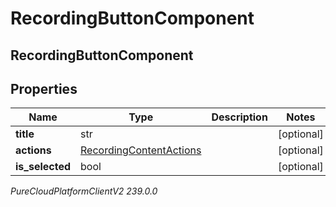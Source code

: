 # RecordingButtonComponent

## RecordingButtonComponent

## Properties

|Name | Type | Description | Notes|
|------------ | ------------- | ------------- | -------------|
| **title** | str |  | [optional] |
| **actions** | [RecordingContentActions](RecordingContentActions) |  | [optional] |
| **is_selected** | bool |  | [optional] |



_PureCloudPlatformClientV2 239.0.0_
